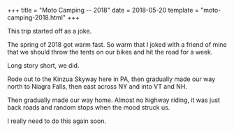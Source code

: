 +++
title = "Moto Camping -- 2018"
date = 2018-05-20
template = "moto-camping-2018.html"
+++

This trip started off as a joke.

<!-- read more -->

The spring of 2018 got warm fast. So warm that I joked with a friend of mine that we should throw the tents on our bikes and hit the road for a week.

Long story short, we did.

Rode out to the Kinzua Skyway here in PA, then gradually made our way north to Niagra Falls, then east across NY and into VT and NH.

Then gradually made our way home. Almost no highway riding, it was just back roads and random stops when the mood struck us.

I really need to do this again soon.
